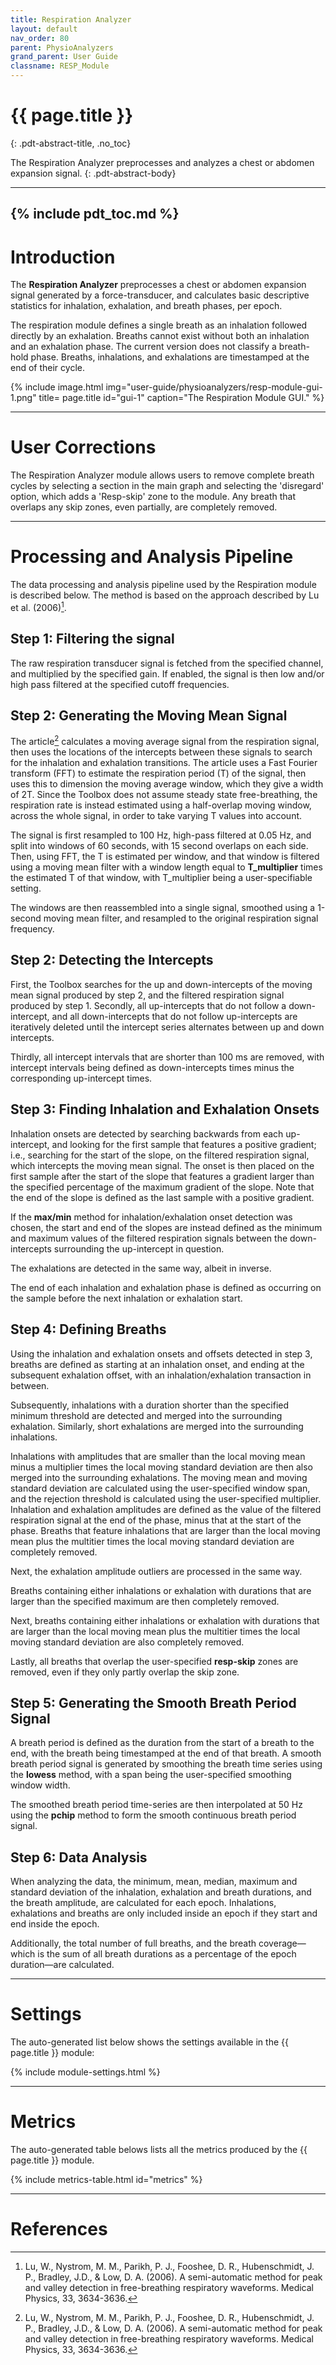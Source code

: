 ```yaml
---
title: Respiration Analyzer
layout: default
nav_order: 80
parent: PhysioAnalyzers
grand_parent: User Guide
classname: RESP_Module
---
```



# {{ page.title }}
{: .pdt-abstract-title, .no_toc}

The Respiration Analyzer preprocesses and analyzes a chest or abdomen expansion signal.
{: .pdt-abstract-body}

---
{% include pdt_toc.md %}
---

# Introduction
The **Respiration Analyzer** preprocesses a chest or abdomen expansion signal generated by a force-transducer, and calculates basic descriptive statistics for inhalation, exhalation, and breath phases, per epoch.

The respiration module defines a single breath as an inhalation followed directly by an exhalation. Breaths cannot exist without both an inhalation and an exhalation phase. The current version does not classify a breath-hold phase. Breaths, inhalations, and exhalations are timestamped at the end of their cycle.

{% include image.html
    img="user-guide/physioanalyzers/resp-module-gui-1.png"
    title= page.title
    id="gui-1"
    caption="The Respiration Module GUI." %} 

---

# User Corrections #
The Respiration Analyzer module allows users to remove complete breath cycles by selecting a section in the main graph and selecting the 'disregard' option, which adds a 'Resp-skip' zone to the module. Any breath that overlaps any skip zones, even partially, are completely removed.

---

# Processing and Analysis Pipeline
The data processing and analysis pipeline used by the Respiration module is described below. The method is based on the approach described by Lu et al. (2006)[^1].

## Step 1: Filtering the signal ##
The raw respiration transducer signal is fetched from the specified channel, and multiplied by the specified gain. If enabled, the signal is then low and/or high pass filtered at the specified cutoff frequencies.

## Step 2: Generating the Moving Mean Signal ##
The article[^1] calculates a moving average signal from the respiration signal, then uses the locations of the intercepts between these signals to search for the inhalation and exhalation transitions. The article uses a Fast Fourier transform (FFT) to estimate the respiration period (T) of the signal, then uses this to dimension the moving average window, which they give a width of 2T. Since the Toolbox does not assume steady state free-breathing, the respiration rate is instead estimated using a half-overlap moving window, across the whole signal, in order to take varying T values into account.

The signal is first resampled to 100 Hz, high-pass filtered at 0.05 Hz, and split into windows of 60 seconds, with 15 second overlaps on each side. Then, using FFT, the T is estimated per window, and that window is filtered using a moving mean filter with a window length equal to **T_multiplier** times the estimated T of that window, with T_multiplier being a user-specifiable setting.

The windows are then reassembled into a single signal, smoothed using a 1-second moving mean filter, and resampled to the original respiration signal frequency.

## Step 2: Detecting the Intercepts ##
First, the Toolbox searches for the up and down-intercepts of the moving mean signal produced by step 2, and the filtered respiration signal produced by step 1.
Secondly, all up-intercepts that do not follow a down-intercept, and all down-intercepts that do not follow up-intercepts are iteratively deleted until the intercept series alternates between up and down intercepts.

Thirdly, all intercept intervals that are shorter than 100 ms are removed, with intercept intervals being defined as down-intercepts times minus the corresponding up-intercept times.

## Step 3: Finding Inhalation and Exhalation Onsets ##
Inhalation onsets are detected by searching backwards from each up-intercept, and looking for the first sample that features a positive gradient; i.e., searching for the start of the slope, on the filtered respiration signal, which intercepts the moving mean signal. The onset is then placed on the first sample after the start of the slope that features a gradient larger than the specified percentage of the maximum gradient of the slope. Note that the end of the slope is defined as the last sample with a positive gradient.

If the **max/min** method for inhalation/exhalation onset detection was chosen, the start and end of the slopes are instead defined as the minimum and maximum values of the filtered respiration signals between the down-intercepts surrounding the up-intercept in question.

The exhalations are detected in the same way, albeit in inverse.

The end of each inhalation and exhalation phase is defined as occurring on the sample before the next inhalation or exhalation start.

## Step 4: Defining Breaths ##
Using the inhalation and exhalation onsets and offsets detected in step 3, breaths are defined as starting at an inhalation onset, and ending at the subsequent exhalation offset, with an inhalation/exhalation transaction in between.

Subsequently, inhalations with a duration shorter than the specified minimum threshold are detected and merged into the surrounding exhalation. Similarly, short exhalations are merged into the surrounding inhalations.

Inhalations with amplitudes that are smaller than the local moving mean minus a multiplier times the local moving standard deviation are then also merged into the surrounding exhalations. The moving mean and moving standard deviation are calculated using the user-specified window span, and the rejection threshold is calculated using the user-specified multiplier. Inhalation and exhalation amplitudes are defined as the value of the filtered respiration signal at the end of the phase, minus that at the start of the phase. Breaths that feature inhalations that are larger than the local moving mean plus the multitier times the local moving standard deviation are completely removed.

Next, the exhalation amplitude outliers are processed in the same way.

Breaths containing either inhalations or exhalation with durations that are larger than the specified maximum are then completely removed.

Next, breaths containing either inhalations or exhalation with durations that are larger than the local moving mean plus the multitier times the local moving standard deviation are also completely removed.

Lastly, all breaths that overlap the user-specified **resp-skip** zones are removed, even if they only partly overlap the skip zone.

## Step 5: Generating the Smooth Breath Period Signal ##
A breath period is defined as the duration from the start of a breath to the end, with the breath being timestamped at the end of that breath. A smooth breath period signal is generated by smoothing the breath time series using the **lowess** method, with a span being the user-specified smoothing window width.

The smoothed breath period time-series  are then interpolated at 50 Hz using the **pchip** method to form the smooth continuous breath period signal.

## Step 6: Data Analysis ##
When analyzing the data, the minimum, mean, median, maximum and standard deviation of the inhalation, exhalation and breath durations, and the breath amplitude, are calculated for each epoch. Inhalations, exhalations and breaths are only included inside an epoch if they start and end inside the epoch.

Additionally, the total number of full breaths, and the breath coverage—which is the sum of all breath durations as a percentage of the epoch duration—are calculated.

---

# Settings
The auto-generated list below shows the settings available in the {{ page.title }} module:

{% include module-settings.html %}

---

# Metrics
The auto-generated table belows lists all the metrics produced by the {{ page.title }} module.

{% include metrics-table.html id="metrics" %}

---

# References #

[^1]: Lu, W., Nystrom, M. M., Parikh, P. J., Fooshee, D. R., Hubenschmidt, J. P., Bradley, J.D., & Low, D. A. (2006). A semi-automatic method for peak and valley detection in free-breathing respiratory waveforms. Medical Physics, 33, 3634-3636.

  